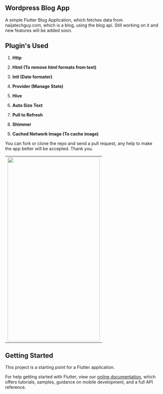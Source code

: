 ## Wordpress Blog App

A simple Flutter Blog Application, which fetches data from naijatechguy.com, which is a blog, using the blog api. Still working on it and new features will be added soon.

## Plugin's Used
1. <p><b> Http </b></p> 
2. <p><b> Html (To remove html formats from text) </b></p>
3. <p><b> Intl (Date formater) </b></p>
4. <p><b> Provider (Manage State) </b></p>
5. <p><b> Hive </b></p>
6. <p><b> Auto Size Text </b></p>
6. <p><b> Pull to Refresh </b></p>
7. <p><b> Shimmer </b></p>
7. <p><b> Cached Network Image (To cache image) </b></p>

<p>
You can fork or clone the repo and send a pull request, any help to make the app better will be accepted. Thank you.
</p>

<table>
  <tbody>
    <tr>
      <td><img src='https://github.com/quiet-programmer/wp_blog_app/blob/master/ss/naijtechguyTwo.gif' width='300' height='600'></td>
     </tr>
  </tbody>
</table>

## Getting Started

This project is a starting point for a Flutter application.

For help getting started with Flutter, view our
[online documentation](https://flutter.dev/docs), which offers tutorials,
samples, guidance on mobile development, and a full API reference.
